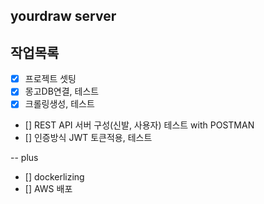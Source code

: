 ## yourdraw server

## 작업목록

- [x] 프로젝트 셋팅
- [x] 몽고DB연결, 테스트
- [x] 크롤링생성, 테스트
- [] REST API 서버 구성(신발, 사용자) 테스트 with POSTMAN
- [] 인증방식 JWT 토큰적용, 테스트

-- plus

- [] dockerlizing
- [] AWS 배포
